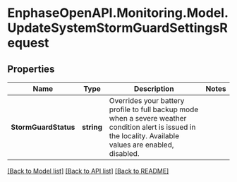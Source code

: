 # EnphaseOpenAPI.Monitoring.Model.UpdateSystemStormGuardSettingsRequest

## Properties

Name | Type | Description | Notes
------------ | ------------- | ------------- | -------------
**StormGuardStatus** | **string** | Overrides your battery profile to full backup mode when a severe weather condition alert is issued in the locality. Available values are enabled, disabled. | 

[[Back to Model list]](../README.md#documentation-for-models) [[Back to API list]](../README.md#documentation-for-api-endpoints) [[Back to README]](../README.md)

